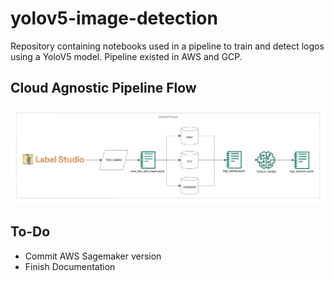 # yolov5-image-detection

Repository containing notebooks used in a pipeline to train and detect logos using a YoloV5 model. Pipeline existed in AWS and GCP.

## Cloud Agnostic Pipeline Flow

![alt text](/img/generic-flow.jpeg)

## To-Do
- Commit AWS Sagemaker version
- Finish Documentation
